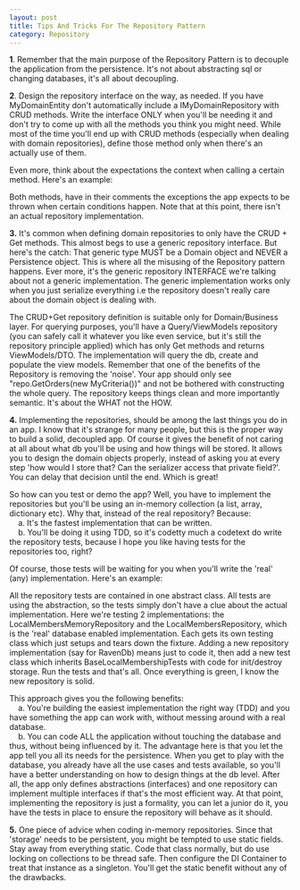 ```yaml
---
layout: post
title: Tips And Tricks For The Repository Pattern
category: Repository
---
```


**1**. Remember that the main purpose of the Repository Pattern is to decouple the application from the persistence. It's not about abstracting sql or changing databases, it's all about decoupling.

 **2**. Design the repository interface on the way, as needed. If you have MyDomainEntity don't automatically include a IMyDomainRepository with CRUD methods. Write the interface ONLY when you'll be needing it and don't try to come up with all the methods you think you might need. While most of the time you'll end up with CRUD methods (especially when dealing with domain repositories), define those method only when there's an actually use of them.

 Even more, think about the expectations the context when calling a certain method. Here's an example:

  Both methods, have in their comments the exceptions the app expects to be thrown when certain conditions happen. Note that at this point, there isn't an actual repository implementation.

 **3.** It's common when defining domain repositories to only have the CRUD + Get methods. This almost begs to use a generic repository interface. But here's the catch: That generic type MUST be a Domain object and NEVER a Persistence object. This is where all the misusing of the Repository pattern happens. Ever more, it's the generic repository INTERFACE we're talking about not a generic implementation. The generic implementation works only when you just serialize everything i.e the repository doesn't really care about the domain object is dealing with.

 The CRUD+Get repository definition is suitable only for Domain/Business layer. For querying purposes, you'll have a Query/ViewModels repository (you can safely call it whatever you like even service, but it's still the repository principle applied) which has only Get methods and returns ViewModels/DTO. The implementation will query the db, create and populate the view models. Remember that one of the benefits of the Repository is removing the 'noise'. Your app should only see "repo.GetOrders(new MyCriteria())" and not be bothered with constructing the whole query. The repository keeps things clean and more importantly semantic. It's about the WHAT not the HOW.

 **4.** Implementing the repositories, should be among the last things you do in an app. I know that it's strange for many people, but this is the proper way to build a solid, decoupled app. Of course it gives the benefit of not caring at all about what db you'll be using and how things will be stored. It allows you to design the domain objects properly, instead of asking you at every step 'how would I store that? Can the serializer access that private field?'. You can delay that decision until the end. Which is great!

 So how can you test or demo the app? Well, you have to implement the repositories but you'll be using an in-memory collection (a list, array, dictionary etc). Why that, instead of the real repository? Because:  
    a. It's the fastest implementation that can be written.  
    b. You'll be doing it using TDD, so it's codetty much a codetext do write the repository tests, because I hope you like having tests for the repositories too, right?

 Of course, those tests will be waiting for you when you'll write the 'real' (any) implementation. Here's an example:

  All the repository tests are contained in one abstract class. All tests are using the abstraction, so the tests simply don't have a clue about the actual implementation. Here we're testing 2 implementations: the LocalMembersMemoryRepository and the LocalMembersRepository, which is the 'real' database enabled implementation. Each gets its own testing class which just setups and tears down the fixture. Adding a new repository implementation (say for RavenDb) means just to code it, then add a new test class which inherits BaseLocalMembershipTests with code for init/destroy storage. Run the tests and that's all. Once everything is green, I know the new repository is solid.

 This approach gives you the following benefits:  
    a. You're building the easiest implementation the right way (TDD) and you have something the app can work with, without messing around with a real database.  
    b. You can code ALL the application without touching the database and thus, without being influenced by it. The advantage here is that you let the app tell you all its needs for the persistence. When you get to play with the database, you already have all the use cases and tests available, so you'll have a better understanding on how to design things at the db level. After all, the app only defines abstractions (interfaces) and one repository can implement multiple interfaces if that's the most efficient way. At that point, implementing the repository is just a formality, you can let a junior do it, you have the tests in place to ensure the repository will behave as it should.

 **5.** One piece of advice when coding in-memory repositories. Since that 'storage' needs to be persistent, you might be tempted to use static fields. Stay away from everything static. Code that class normally, but do use locking on collections to be thread safe. Then configure the DI Container to treat that instance as a singleton. You'll get the static benefit without any of the drawbacks.


